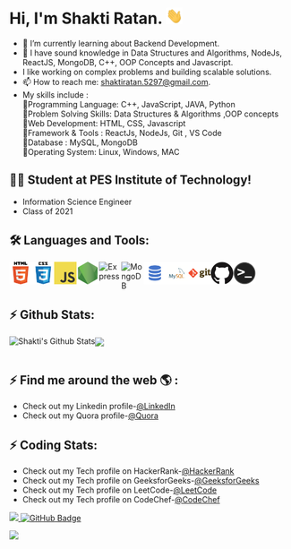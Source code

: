 <!--
**sat5297/sat5297** is a ✨ _special_ ✨ repository because its `README.md` (this file) appears on your GitHub profile.
-->

<div>
  <h1>Hi, I'm Shakti Ratan. 
      <img src="https://github.com/ABSphreak/ABSphreak/blob/master/gifs/Hi.gif" width="30">
  </h1>
</div>

- 🔭 I’m currently learning about Backend Development.
- 🌱 I have sound knowledge in Data Structures and Algorithms, NodeJs, ReactJS, MongoDB, C++, OOP Concepts and Javascript.
- I like working on complex problems and building scalable solutions.
- 📫 How to reach me: shaktiratan.5297@gmail.com.
- My skills include :<br>
🔹️Programming Language: C++, JavaScript, JAVA, Python <br>
🔹️Problem Solving Skills: Data Structures & Algorithms ,OOP concepts <br>
🔹️Web Development: HTML, CSS, Javascript <br>
🔹️Framework & Tools : ReactJs, NodeJs, Git , VS Code <br>
🔹️Database : MySQL, MongoDB <br>
🔹️Operating System: Linux, Windows, MAC <br>

## :man_student: Student at PES Institute of Technology!

- Information Science Engineer
- Class of 2021

## :hammer_and_wrench: Languages and Tools:

<img align="left" alt="HTML5" width="40px" src="https://raw.githubusercontent.com/github/explore/80688e429a7d4ef2fca1e82350fe8e3517d3494d/topics/html/html.png" />
<img align="left" alt="CSS3" width="40px" src="https://raw.githubusercontent.com/github/explore/80688e429a7d4ef2fca1e82350fe8e3517d3494d/topics/css/css.png" />
<img align="left" alt="JavaScript" width="40px" src="https://raw.githubusercontent.com/github/explore/80688e429a7d4ef2fca1e82350fe8e3517d3494d/topics/javascript/javascript.png" />
<img align="left" alt="Node.js" width="40px" src="https://raw.githubusercontent.com/github/explore/80688e429a7d4ef2fca1e82350fe8e3517d3494d/topics/nodejs/nodejs.png" />
<img align="left" alt="Express" width="40px" src="https://encrypted-tbn0.gstatic.com/images?q=tbn%3AANd9GcQ7S33Oq2FeRbyBBA6l1q8PwLVa3SzaONO-9Q&usqp=CAU" />
<img align="left" alt="MongoDB" width="40px" src="https://github.com/mongodb/mongo/blob/master/docs/leaf.svg" />
<img align="left" alt="SQL" width="40px" src="https://raw.githubusercontent.com/github/explore/80688e429a7d4ef2fca1e82350fe8e3517d3494d/topics/sql/sql.png" /><img align="left" alt="MySQL" width="40px" src="https://raw.githubusercontent.com/github/explore/80688e429a7d4ef2fca1e82350fe8e3517d3494d/topics/mysql/mysql.png" />
<img align="left" alt="Git" width="40px" src="https://raw.githubusercontent.com/github/explore/80688e429a7d4ef2fca1e82350fe8e3517d3494d/topics/git/git.png" />
<img align="left" alt="GitHub" width="40px" src="https://raw.githubusercontent.com/github/explore/78df643247d429f6cc873026c0622819ad797942/topics/github/github.png" />
<img align="left" alt="Terminal" width="40px" src="https://raw.githubusercontent.com/github/explore/80688e429a7d4ef2fca1e82350fe8e3517d3494d/topics/terminal/terminal.png" />
<br />
<br />
<br/>
 
## :zap: Github Stats:
<img align="left" alt="Shakti's Github Stats" src="https://github-readme-stats.vercel.app/api?username=sat5297&theme=tokyonight&show_icons=true" />

**<img align="center" src="https://github-readme-stats.vercel.app/api/top-langs/?username=sat5297&theme=radical&line_height=10&hide_langs_below=1&layout=compact" />**
<br />
<br/>

## :zap: Find me around the web 🌎 :
- Check out my Linkedin profile-<a href="https://www.linkedin.com/in/shakti-r-037b1a163" target="_blank">@LinkedIn</a><br>
- Check out my Quora profile-<a href="https://www.quora.com/profile/Shakti-Ratan-1" target="_blank">@Quora</a><br>


## :zap: Coding Stats:
- Check out my Tech profile on HackerRank-<a href="https://www.hackerrank.com/shaktiratan_5297" target="_blank">@HackerRank</a><br>
- Check out my Tech profile on GeeksforGeeks-<a href="https://auth.geeksforgeeks.org/user/shaktiratan/practice/" target="_blank">@GeeksforGeeks</a><br>
- Check out my Tech profile on LeetCode-<a href="https://leetcode.com/user4789b/" target="_blank">@LeetCode</a><br>
- Check out my Tech profile on CodeChef-<a href="https://www.codechef.com/users/shakti5297" target="_blank">@CodeChef</a><br>


<a href="https://github.com/sat5297/github-profile-views-counter">
    <img src="https://komarev.com/ghpvc/?username=sat5297">
</a>
<a href="https://github.com/sat5297?tab=followers"><img src="https://img.shields.io/github/followers/sat5297?label=Followers&style=social" alt="GitHub Badge"></a>

<img
  src="https://cr-skills-chart-widget.azurewebsites.net/api/api?username=sat5297" width=800px 
/>
